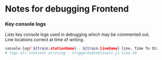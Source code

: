 # Notes for debugging Frontend

### Key console logs

Lists key console logs used in debugging which may be commented out.
Line locations correct at time of writing.

```bash
console.log(`${train.stationName} - ${train.lineName} line. Time To Station: ${train.timeToStation}`);
# logs all stations arriving - triggerAudioVisuals.js line 24
```